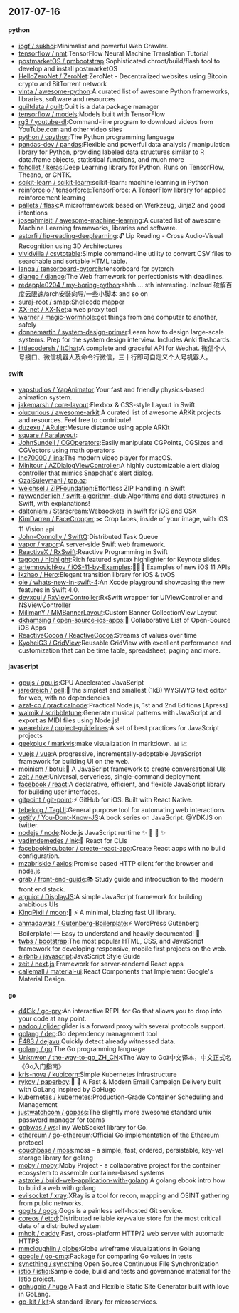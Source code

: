 ## 2017-07-16

#### python
* [iogf / sukhoi](https://github.com/iogf/sukhoi):Minimalist and powerful Web Crawler.
* [tensorflow / nmt](https://github.com/tensorflow/nmt):TensorFlow Neural Machine Translation Tutorial
* [postmarketOS / pmbootstrap](https://github.com/postmarketOS/pmbootstrap):Sophisticated chroot/build/flash tool to develop and install postmarketOS
* [HelloZeroNet / ZeroNet](https://github.com/HelloZeroNet/ZeroNet):ZeroNet - Decentralized websites using Bitcoin crypto and BitTorrent network
* [vinta / awesome-python](https://github.com/vinta/awesome-python):A curated list of awesome Python frameworks, libraries, software and resources
* [quiltdata / quilt](https://github.com/quiltdata/quilt):Quilt is a data package manager
* [tensorflow / models](https://github.com/tensorflow/models):Models built with TensorFlow
* [rg3 / youtube-dl](https://github.com/rg3/youtube-dl):Command-line program to download videos from YouTube.com and other video sites
* [python / cpython](https://github.com/python/cpython):The Python programming language
* [pandas-dev / pandas](https://github.com/pandas-dev/pandas):Flexible and powerful data analysis / manipulation library for Python, providing labeled data structures similar to R data.frame objects, statistical functions, and much more
* [fchollet / keras](https://github.com/fchollet/keras):Deep Learning library for Python. Runs on TensorFlow, Theano, or CNTK.
* [scikit-learn / scikit-learn](https://github.com/scikit-learn/scikit-learn):scikit-learn: machine learning in Python
* [reinforceio / tensorforce](https://github.com/reinforceio/tensorforce):TensorForce: A TensorFlow library for applied reinforcement learning
* [pallets / flask](https://github.com/pallets/flask):A microframework based on Werkzeug, Jinja2 and good intentions
* [josephmisiti / awesome-machine-learning](https://github.com/josephmisiti/awesome-machine-learning):A curated list of awesome Machine Learning frameworks, libraries and software.
* [astorfi / lip-reading-deeplearning](https://github.com/astorfi/lip-reading-deeplearning):🔓 Lip Reading - Cross Audio-Visual Recognition using 3D Architectures
* [vividvilla / csvtotable](https://github.com/vividvilla/csvtotable):Simple command-line utility to convert CSV files to searchable and sortable HTML table.
* [lanpa / tensorboard-pytorch](https://github.com/lanpa/tensorboard-pytorch):tensorboard for pytorch
* [django / django](https://github.com/django/django):The Web framework for perfectionists with deadlines.
* [redapple0204 / my-boring-python](https://github.com/redapple0204/my-boring-python):shhh.... sth interesting. Incloud 破解百度云限速/arch安装向导/一些小脚本 and so on
* [suraj-root / smap](https://github.com/suraj-root/smap):Shellcode mapper
* [XX-net / XX-Net](https://github.com/XX-net/XX-Net):a web proxy tool
* [warner / magic-wormhole](https://github.com/warner/magic-wormhole):get things from one computer to another, safely
* [donnemartin / system-design-primer](https://github.com/donnemartin/system-design-primer):Learn how to design large-scale systems. Prep for the system design interview. Includes Anki flashcards.
* [littlecodersh / ItChat](https://github.com/littlecodersh/ItChat):A complete and graceful API for Wechat. 微信个人号接口、微信机器人及命令行微信，三十行即可自定义个人号机器人。

#### swift
* [yapstudios / YapAnimator](https://github.com/yapstudios/YapAnimator):Your fast and friendly physics-based animation system.
* [jakemarsh / core-layout](https://github.com/jakemarsh/core-layout):Flexbox & CSS-style Layout in Swift.
* [olucurious / awesome-arkit](https://github.com/olucurious/awesome-arkit):A curated list of awesome ARKit projects and resources. Feel free to contribute!
* [duzexu / ARuler](https://github.com/duzexu/ARuler):Mesure distance using apple ARKit
* [square / Paralayout](https://github.com/square/Paralayout):
* [JohnSundell / CGOperators](https://github.com/JohnSundell/CGOperators):Easily manipulate CGPoints, CGSizes and CGVectors using math operators
* [lhc70000 / iina](https://github.com/lhc70000/iina):The modern video player for macOS.
* [Minitour / AZDialogViewController](https://github.com/Minitour/AZDialogViewController):A highly customizable alert dialog controller that mimics Snapchat's alert dialog.
* [OzalSuleymani / tap.az](https://github.com/OzalSuleymani/tap.az):
* [weichsel / ZIPFoundation](https://github.com/weichsel/ZIPFoundation):Effortless ZIP Handling in Swift
* [raywenderlich / swift-algorithm-club](https://github.com/raywenderlich/swift-algorithm-club):Algorithms and data structures in Swift, with explanations!
* [daltoniam / Starscream](https://github.com/daltoniam/Starscream):Websockets in swift for iOS and OSX
* [KimDarren / FaceCropper](https://github.com/KimDarren/FaceCropper):✂️ Crop faces, inside of your image, with iOS 11 Vision api.
* [John-Connolly / SwiftQ](https://github.com/John-Connolly/SwiftQ):Distributed Task Queue
* [vapor / vapor](https://github.com/vapor/vapor):A server-side Swift web framework.
* [ReactiveX / RxSwift](https://github.com/ReactiveX/RxSwift):Reactive Programming in Swift
* [taggon / highlight](https://github.com/taggon/highlight):Rich featured syntax highlighter for Keynote slides.
* [artemnovichkov / iOS-11-by-Examples](https://github.com/artemnovichkov/iOS-11-by-Examples):👨🏻‍💻 Examples of new iOS 11 APIs
* [lkzhao / Hero](https://github.com/lkzhao/Hero):Elegant transition library for iOS & tvOS
* [ole / whats-new-in-swift-4](https://github.com/ole/whats-new-in-swift-4):An Xcode playground showcasing the new features in Swift 4.0.
* [devxoul / RxViewController](https://github.com/devxoul/RxViewController):RxSwift wrapper for UIViewController and NSViewController
* [MillmanY / MMBannerLayout](https://github.com/MillmanY/MMBannerLayout):Custom Banner CollectionView Layout
* [dkhamsing / open-source-ios-apps](https://github.com/dkhamsing/open-source-ios-apps):📱 Collaborative List of Open-Source iOS Apps
* [ReactiveCocoa / ReactiveCocoa](https://github.com/ReactiveCocoa/ReactiveCocoa):Streams of values over time
* [KyoheiG3 / GridView](https://github.com/KyoheiG3/GridView):Reusable GridView with excellent performance and customization that can be time table, spreadsheet, paging and more.

#### javascript
* [gpujs / gpu.js](https://github.com/gpujs/gpu.js):GPU Accelerated JavaScript
* [jaredreich / pell](https://github.com/jaredreich/pell):📝 the simplest and smallest (1kB) WYSIWYG text editor for web, with no dependencies
* [azat-co / practicalnode](https://github.com/azat-co/practicalnode):Practical Node.js, 1st and 2nd Editions [Apress]
* [walmik / scribbletune](https://github.com/walmik/scribbletune):Generate musical patterns with JavaScript and export as MIDI files using Node.js!
* [wearehive / project-guidelines](https://github.com/wearehive/project-guidelines):A set of best practices for JavaScript projects
* [geekplux / markvis](https://github.com/geekplux/markvis):make visualization in markdown. 📊 📈
* [vuejs / vue](https://github.com/vuejs/vue):A progressive, incrementally-adoptable JavaScript framework for building UI on the web.
* [moinism / botui](https://github.com/moinism/botui):🤖 A JavaScript framework to create conversational UIs
* [zeit / now](https://github.com/zeit/now):Universal, serverless, single-command deployment
* [facebook / react](https://github.com/facebook/react):A declarative, efficient, and flexible JavaScript library for building user interfaces.
* [gitpoint / git-point](https://github.com/gitpoint/git-point):⚡️ GitHub for iOS. Built with React Native.
* [tebelorg / TagUI](https://github.com/tebelorg/TagUI):General purpose tool for automating web interactions
* [getify / You-Dont-Know-JS](https://github.com/getify/You-Dont-Know-JS):A book series on JavaScript. @YDKJS on twitter.
* [nodejs / node](https://github.com/nodejs/node):Node.js JavaScript runtime ✨ 🐢 🚀 ✨
* [vadimdemedes / ink](https://github.com/vadimdemedes/ink):🌈 React for CLIs
* [facebookincubator / create-react-app](https://github.com/facebookincubator/create-react-app):Create React apps with no build configuration.
* [mzabriskie / axios](https://github.com/mzabriskie/axios):Promise based HTTP client for the browser and node.js
* [grab / front-end-guide](https://github.com/grab/front-end-guide):📚 Study guide and introduction to the modern front end stack.
* [arguiot / DisplayJS](https://github.com/arguiot/DisplayJS):A simple JavaScript framework for building ambitious UIs
* [KingPixil / moon](https://github.com/KingPixil/moon):🌙 ⚡️ A minimal, blazing fast UI library.
* [ahmadawais / Gutenberg-Boilerplate](https://github.com/ahmadawais/Gutenberg-Boilerplate):⚡️ WordPress Gutenberg Boilerplate! — Easy to understand and heavily documented! 🎩
* [twbs / bootstrap](https://github.com/twbs/bootstrap):The most popular HTML, CSS, and JavaScript framework for developing responsive, mobile first projects on the web.
* [airbnb / javascript](https://github.com/airbnb/javascript):JavaScript Style Guide
* [zeit / next.js](https://github.com/zeit/next.js):Framework for server-rendered React apps
* [callemall / material-ui](https://github.com/callemall/material-ui):React Components that Implement Google's Material Design.

#### go
* [d4l3k / go-pry](https://github.com/d4l3k/go-pry):An interactive REPL for Go that allows you to drop into your code at any point.
* [nadoo / glider](https://github.com/nadoo/glider):glider is a forward proxy with several protocols support.
* [golang / dep](https://github.com/golang/dep):Go dependency management tool
* [F483 / dejavu](https://github.com/F483/dejavu):Quickly detect already witnessed data.
* [golang / go](https://github.com/golang/go):The Go programming language
* [Unknwon / the-way-to-go_ZH_CN](https://github.com/Unknwon/the-way-to-go_ZH_CN):《The Way to Go》中文译本，中文正式名《Go入门指南》
* [kris-nova / kubicorn](https://github.com/kris-nova/kubicorn):Simple Kubernetes infrastructure
* [rykov / paperboy](https://github.com/rykov/paperboy):💌 💨 A Fast & Modern Email Campaign Delivery built with GoLang inspired by GoHugo
* [kubernetes / kubernetes](https://github.com/kubernetes/kubernetes):Production-Grade Container Scheduling and Management
* [justwatchcom / gopass](https://github.com/justwatchcom/gopass):The slightly more awesome standard unix password manager for teams
* [gobwas / ws](https://github.com/gobwas/ws):Tiny WebSocket library for Go.
* [ethereum / go-ethereum](https://github.com/ethereum/go-ethereum):Official Go implementation of the Ethereum protocol
* [couchbase / moss](https://github.com/couchbase/moss):moss - a simple, fast, ordered, persistable, key-val storage library for golang
* [moby / moby](https://github.com/moby/moby):Moby Project - a collaborative project for the container ecosystem to assemble container-based systems
* [astaxie / build-web-application-with-golang](https://github.com/astaxie/build-web-application-with-golang):A golang ebook intro how to build a web with golang
* [evilsocket / xray](https://github.com/evilsocket/xray):XRay is a tool for recon, mapping and OSINT gathering from public networks.
* [gogits / gogs](https://github.com/gogits/gogs):Gogs is a painless self-hosted Git service.
* [coreos / etcd](https://github.com/coreos/etcd):Distributed reliable key-value store for the most critical data of a distributed system
* [mholt / caddy](https://github.com/mholt/caddy):Fast, cross-platform HTTP/2 web server with automatic HTTPS
* [mmcloughlin / globe](https://github.com/mmcloughlin/globe):Globe wireframe visualizations in Golang
* [google / go-cmp](https://github.com/google/go-cmp):Package for comparing Go values in tests
* [syncthing / syncthing](https://github.com/syncthing/syncthing):Open Source Continuous File Synchronization
* [istio / istio](https://github.com/istio/istio):Sample code, build and tests and governance material for the Istio project.
* [gohugoio / hugo](https://github.com/gohugoio/hugo):A Fast and Flexible Static Site Generator built with love in GoLang.
* [go-kit / kit](https://github.com/go-kit/kit):A standard library for microservices.
